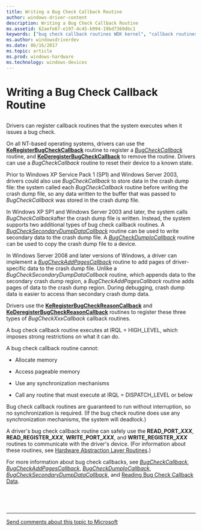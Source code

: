 ```yaml
---
title: Writing a Bug Check Callback Routine
author: windows-driver-content
description: Writing a Bug Check Callback Routine
ms.assetid: 62aefe67-e197-4c45-b994-19bd7369dbc1
keywords: ["bug check callback routines WDK kernel", "callback routines WDK bug checks", "registering callback routines", "KeRegisterBugCheckCallback", "BugCheckCallback"]
ms.author: windowsdriverdev
ms.date: 06/16/2017
ms.topic: article
ms.prod: windows-hardware
ms.technology: windows-devices
---
```


# Writing a Bug Check Callback Routine


## <a href="" id="ddk-writing-a-bug-check-callback-routine-kg"></a>


Drivers can register callback routines that the system executes when it issues a bug check.

On all NT-based operating systems, drivers can use the [**KeRegisterBugCheckCallback**](https://msdn.microsoft.com/library/windows/hardware/ff553105) routine to register a [*BugCheckCallback*](https://msdn.microsoft.com/library/windows/hardware/ff540674) routine, and [**KeDeregisterBugCheckCallback**](https://msdn.microsoft.com/library/windows/hardware/ff551992) to remove the routine. Drivers can use a *BugCheckCallback* routine to reset their device to a known state.

Prior to Windows XP Service Pack 1 (SP1) and Windows Server 2003, drivers could also use *BugCheckCallback* to store data in the crash dump file: the system called each *BugCheckCallback* routine before writing the crash dump file, so any data written to the buffer that was passed to *BugCheckCallback* was stored in the crash dump file.

In Windows XP SP1 and Windows Server 2003 and later, the system calls *BugCheckCallback*after the crash dump file is written. Instead, the system supports two additional types of bug check callback routines. A [*BugCheckSecondaryDumpDataCallback*](https://msdn.microsoft.com/library/windows/hardware/ff540679) routine can be used to write secondary data to the crash dump file. A [*BugCheckDumpIoCallback*](https://msdn.microsoft.com/library/windows/hardware/ff540677) routine can be used to copy the crash dump file to a device.

In Windows Server 2008 and later versions of Windows, a driver can implement a [*BugCheckAddPagesCallback*](https://msdn.microsoft.com/library/windows/hardware/ff540669) routine to add pages of driver-specific data to the crash dump file. Unlike a *BugCheckSecondaryDumpDataCallback* routine, which appends data to the secondary crash dump region, a *BugCheckAddPagesCallback* routine adds pages of data to the crash dump region. During debugging, crash dump data is easier to access than secondary crash dump data.

Drivers use the [**KeRegisterBugCheckReasonCallback**](https://msdn.microsoft.com/library/windows/hardware/ff553110) and [**KeDeregisterBugCheckReasonCallback**](https://msdn.microsoft.com/library/windows/hardware/ff552003) routines to register these three types of *BugCheckXxxCallback* callback routines.

A bug check callback routine executes at IRQL = HIGH\_LEVEL, which imposes strong restrictions on what it can do.

A bug check callback routine cannot:

-   Allocate memory

-   Access pageable memory

-   Use any synchronization mechanisms

-   Call any routine that must execute at IRQL = DISPATCH\_LEVEL or below

Bug check callback routines are guaranteed to run without interruption, so no synchronization is required. (If the bug check routine does use any synchronization mechanisms, the system will deadlock.)

A driver's bug check callback routine can safely use the **READ\_PORT\_*XXX***, **READ\_REGISTER\_*XXX***, **WRITE\_PORT\_*XXX***, and **WRITE\_REGISTER\_*XXX*** routines to communicate with the driver's device. (For information about these routines, see [Hardware Abstraction Layer Routines](https://msdn.microsoft.com/library/windows/hardware/ff546644).)

For more information about bug check callbacks, see [*BugCheckCallback*](https://msdn.microsoft.com/library/windows/hardware/ff540674), [*BugCheckAddPagesCallback*](https://msdn.microsoft.com/library/windows/hardware/ff540669), [*BugCheckDumpIoCallback*](https://msdn.microsoft.com/library/windows/hardware/ff540677), [*BugCheckSecondaryDumpDataCallback*](https://msdn.microsoft.com/library/windows/hardware/ff540679), and [Reading Bug Check Callback Data](https://msdn.microsoft.com/library/windows/hardware/ff553558).

 

 


--------------------
[Send comments about this topic to Microsoft](mailto:wsddocfb@microsoft.com?subject=Documentation%20feedback%20%5Bkernel\kernel%5D:%20Writing%20a%20Bug%20Check%20Callback%20Routine%20%20RELEASE:%20%286/14/2017%29&body=%0A%0APRIVACY%20STATEMENT%0A%0AWe%20use%20your%20feedback%20to%20improve%20the%20documentation.%20We%20don't%20use%20your%20email%20address%20for%20any%20other%20purpose,%20and%20we'll%20remove%20your%20email%20address%20from%20our%20system%20after%20the%20issue%20that%20you're%20reporting%20is%20fixed.%20While%20we're%20working%20to%20fix%20this%20issue,%20we%20might%20send%20you%20an%20email%20message%20to%20ask%20for%20more%20info.%20Later,%20we%20might%20also%20send%20you%20an%20email%20message%20to%20let%20you%20know%20that%20we've%20addressed%20your%20feedback.%0A%0AFor%20more%20info%20about%20Microsoft's%20privacy%20policy,%20see%20http://privacy.microsoft.com/default.aspx. "Send comments about this topic to Microsoft")


